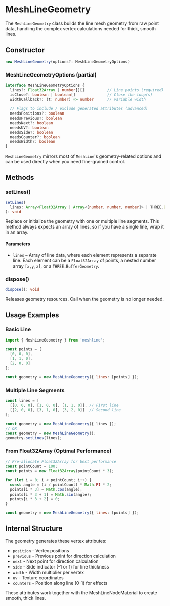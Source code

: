 # MeshLineGeometry

The `MeshLineGeometry` class builds the line mesh geometry from raw point data, handling the complex vertex calculations needed for thick, smooth lines.

## Constructor

```ts
new MeshLineGeometry(options?: MeshLineGeometryOptions)
```

### MeshLineGeometryOptions (partial)

```ts
interface MeshLineGeometryOptions {
  lines?: Float32Array | number[][]          // Line points (required)
  isClose?: boolean | boolean[]              // Close the loop(s)
  widthCallback?: (t: number) => number      // variable width
   
  // Flags to include / exclude generated attributes (advanced)
  needsPositions?: boolean
  needsPrevious?: boolean
  needsNext?: boolean
  needsUV?: boolean
  needsSide?: boolean
  needsCounter?: boolean
  needsWidth?: boolean
}
```

`MeshLineGeometry` mirrors most of `MeshLine`'s geometry-related options and can be used directly when you need fine-grained control.

## Methods

### setLines()

```ts
setLines(
  lines: Array<Float32Array | Array<[number, number, number]> | THREE.BufferGeometry>
): void
```

Replace or initialize the geometry with one or multiple line segments. This method always expects an array of lines, so if you have a single line, wrap it in an array.

#### Parameters

- `lines` – Array of line data, where each element represents a separate line. Each element can be a `Float32Array` of points, a nested number array `[x,y,z]`, or a `THREE.BufferGeometry`.

### dispose()

```ts
dispose(): void
```

Releases geometry resources. Call when the geometry is no longer needed.

## Usage Examples

### Basic Line

```javascript
import { MeshLineGeometry } from 'meshline';

const points = [
  [0, 0, 0],
  [1, 1, 0],
  [2, 0, 0]
];

const geometry = new MeshLineGeometry({ lines: [points] });
```

### Multiple Line Segments

```javascript
const lines = [
  [[0, 0, 0], [1, 0, 0], [1, 1, 0]], // First line
  [[2, 0, 0], [3, 1, 0], [3, 2, 0]]  // Second line
];

const geometry = new MeshLineGeometry({ lines });
// OR
const geometry = new MeshLineGeometry();
geometry.setLines(lines);
```

### From Float32Array (Optimal Performance)

```javascript
// Pre-allocate Float32Array for best performance
const pointCount = 100;
const points = new Float32Array(pointCount * 3);

for (let i = 0; i < pointCount; i++) {
  const angle = (i / pointCount) * Math.PI * 2;
  points[i * 3] = Math.cos(angle);
  points[i * 3 + 1] = Math.sin(angle);
  points[i * 3 + 2] = 0;
}

const geometry = new MeshLineGeometry({ lines: [points] });
```

## Internal Structure

The geometry generates these vertex attributes:

- `position` - Vertex positions
- `previous` - Previous point for direction calculation
- `next` - Next point for direction calculation  
- `side` - Side indicator (-1 or 1) for line thickness
- `width` - Width multiplier per vertex
- `uv` - Texture coordinates
- `counters` - Position along line (0-1) for effects

These attributes work together with the MeshLineNodeMaterial to create smooth, thick lines. 